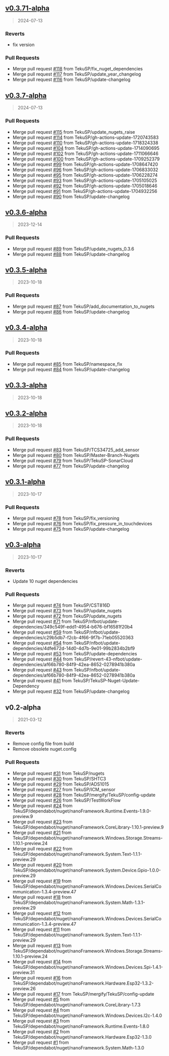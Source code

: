 
<a name="v0.3.71-alpha"></a>
## [v0.3.71-alpha](https://github.com/TekuSP/Meteostanice-CSharp/compare/v0.3.7-alpha...v0.3.71-alpha)

> 2024-07-13

### Reverts

* fix version

### Pull Requests

* Merge pull request [#118](https://github.com/TekuSP/Meteostanice-CSharp/issues/118) from TekuSP/fix_nuget_dependencies
* Merge pull request [#117](https://github.com/TekuSP/Meteostanice-CSharp/issues/117) from TekuSP/update_year_changelog
* Merge pull request [#116](https://github.com/TekuSP/Meteostanice-CSharp/issues/116) from TekuSP/update-changelog


<a name="v0.3.7-alpha"></a>
## [v0.3.7-alpha](https://github.com/TekuSP/Meteostanice-CSharp/compare/v0.3.6-alpha...v0.3.7-alpha)

> 2024-07-13

### Pull Requests

* Merge pull request [#115](https://github.com/TekuSP/Meteostanice-CSharp/issues/115) from TekuSP/update_nugets_raise
* Merge pull request [#114](https://github.com/TekuSP/Meteostanice-CSharp/issues/114) from TekuSP/gh-actions-update-1720743583
* Merge pull request [#110](https://github.com/TekuSP/Meteostanice-CSharp/issues/110) from TekuSP/gh-actions-update-1718324338
* Merge pull request [#104](https://github.com/TekuSP/Meteostanice-CSharp/issues/104) from TekuSP/gh-actions-update-1714090695
* Merge pull request [#102](https://github.com/TekuSP/Meteostanice-CSharp/issues/102) from TekuSP/gh-actions-update-1711066646
* Merge pull request [#100](https://github.com/TekuSP/Meteostanice-CSharp/issues/100) from TekuSP/gh-actions-update-1709252379
* Merge pull request [#99](https://github.com/TekuSP/Meteostanice-CSharp/issues/99) from TekuSP/gh-actions-update-1708647420
* Merge pull request [#96](https://github.com/TekuSP/Meteostanice-CSharp/issues/96) from TekuSP/gh-actions-update-1706833032
* Merge pull request [#95](https://github.com/TekuSP/Meteostanice-CSharp/issues/95) from TekuSP/gh-actions-update-1706228274
* Merge pull request [#93](https://github.com/TekuSP/Meteostanice-CSharp/issues/93) from TekuSP/gh-actions-update-1705105025
* Merge pull request [#92](https://github.com/TekuSP/Meteostanice-CSharp/issues/92) from TekuSP/gh-actions-update-1705018646
* Merge pull request [#91](https://github.com/TekuSP/Meteostanice-CSharp/issues/91) from TekuSP/gh-actions-update-1704932256
* Merge pull request [#90](https://github.com/TekuSP/Meteostanice-CSharp/issues/90) from TekuSP/update-changelog


<a name="v0.3.6-alpha"></a>
## [v0.3.6-alpha](https://github.com/TekuSP/Meteostanice-CSharp/compare/v0.3.5-alpha...v0.3.6-alpha)

> 2023-12-14

### Pull Requests

* Merge pull request [#89](https://github.com/TekuSP/Meteostanice-CSharp/issues/89) from TekuSP/update_nugets_0.3.6
* Merge pull request [#88](https://github.com/TekuSP/Meteostanice-CSharp/issues/88) from TekuSP/update-changelog


<a name="v0.3.5-alpha"></a>
## [v0.3.5-alpha](https://github.com/TekuSP/Meteostanice-CSharp/compare/v0.3.4-alpha...v0.3.5-alpha)

> 2023-10-18

### Pull Requests

* Merge pull request [#87](https://github.com/TekuSP/Meteostanice-CSharp/issues/87) from TekuSP/add_documentation_to_nugets
* Merge pull request [#86](https://github.com/TekuSP/Meteostanice-CSharp/issues/86) from TekuSP/update-changelog


<a name="v0.3.4-alpha"></a>
## [v0.3.4-alpha](https://github.com/TekuSP/Meteostanice-CSharp/compare/v0.3.3-alpha...v0.3.4-alpha)

> 2023-10-18

### Pull Requests

* Merge pull request [#85](https://github.com/TekuSP/Meteostanice-CSharp/issues/85) from TekuSP/namespace_fix
* Merge pull request [#84](https://github.com/TekuSP/Meteostanice-CSharp/issues/84) from TekuSP/update-changelog


<a name="v0.3.3-alpha"></a>
## [v0.3.3-alpha](https://github.com/TekuSP/Meteostanice-CSharp/compare/v0.3.2-alpha...v0.3.3-alpha)

> 2023-10-18


<a name="v0.3.2-alpha"></a>
## [v0.3.2-alpha](https://github.com/TekuSP/Meteostanice-CSharp/compare/v0.3.1-alpha...v0.3.2-alpha)

> 2023-10-18

### Pull Requests

* Merge pull request [#83](https://github.com/TekuSP/Meteostanice-CSharp/issues/83) from TekuSP/TCS34725_add_sensor
* Merge pull request [#80](https://github.com/TekuSP/Meteostanice-CSharp/issues/80) from TekuSP/Master-Branch-Nugets
* Merge pull request [#79](https://github.com/TekuSP/Meteostanice-CSharp/issues/79) from TekuSP/TekuSP-SonarCloud
* Merge pull request [#77](https://github.com/TekuSP/Meteostanice-CSharp/issues/77) from TekuSP/update-changelog


<a name="v0.3.1-alpha"></a>
## [v0.3.1-alpha](https://github.com/TekuSP/Meteostanice-CSharp/compare/v0.3-alpha...v0.3.1-alpha)

> 2023-10-17

### Pull Requests

* Merge pull request [#78](https://github.com/TekuSP/Meteostanice-CSharp/issues/78) from TekuSP/fix_versioning
* Merge pull request [#76](https://github.com/TekuSP/Meteostanice-CSharp/issues/76) from TekuSP/fix_pressure_in_touchdevices
* Merge pull request [#75](https://github.com/TekuSP/Meteostanice-CSharp/issues/75) from TekuSP/update-changelog


<a name="v0.3-alpha"></a>
## [v0.3-alpha](https://github.com/TekuSP/Meteostanice-CSharp/compare/v0.2-alpha...v0.3-alpha)

> 2023-10-17

### Reverts

* Update 10 nuget dependencies

### Pull Requests

* Merge pull request [#74](https://github.com/TekuSP/Meteostanice-CSharp/issues/74) from TekuSP/CST816D
* Merge pull request [#73](https://github.com/TekuSP/Meteostanice-CSharp/issues/73) from TekuSP/update_nugets
* Merge pull request [#72](https://github.com/TekuSP/Meteostanice-CSharp/issues/72) from TekuSP/update_nugets
* Merge pull request [#71](https://github.com/TekuSP/Meteostanice-CSharp/issues/71) from TekuSP/nfbot/update-dependencies/349c549f-edd1-4954-b676-bf16581f20b4
* Merge pull request [#59](https://github.com/TekuSP/Meteostanice-CSharp/issues/59) from TekuSP/nfbot/update-dependencies/c29b5db7-f2cb-4f66-9f7b-71eb05520363
* Merge pull request [#54](https://github.com/TekuSP/Meteostanice-CSharp/issues/54) from TekuSP/nfbot/update-dependencies/4dfe672d-14d0-4d7b-9e01-99b2834b2bf9
* Merge pull request [#53](https://github.com/TekuSP/Meteostanice-CSharp/issues/53) from TekuSP/update-dependencies
* Merge pull request [#44](https://github.com/TekuSP/Meteostanice-CSharp/issues/44) from TekuSP/revert-43-nfbot/update-dependencies/af66b780-84f9-42ea-8652-0278941b380a
* Merge pull request [#43](https://github.com/TekuSP/Meteostanice-CSharp/issues/43) from TekuSP/nfbot/update-dependencies/af66b780-84f9-42ea-8652-0278941b380a
* Merge pull request [#41](https://github.com/TekuSP/Meteostanice-CSharp/issues/41) from TekuSP/TekuSP-Nuget-Update-Dependency
* Merge pull request [#32](https://github.com/TekuSP/Meteostanice-CSharp/issues/32) from TekuSP/update-changelog


<a name="v0.2-alpha"></a>
## v0.2-alpha

> 2021-03-12

### Reverts

* Remove config file from build
* Remove obsolete nuget.config

### Pull Requests

* Merge pull request [#31](https://github.com/TekuSP/Meteostanice-CSharp/issues/31) from TekuSP/nugets
* Merge pull request [#30](https://github.com/TekuSP/Meteostanice-CSharp/issues/30) from TekuSP/SHTC3
* Merge pull request [#29](https://github.com/TekuSP/Meteostanice-CSharp/issues/29) from TekuSP/ADS1015
* Merge pull request [#27](https://github.com/TekuSP/Meteostanice-CSharp/issues/27) from TekuSP/ICM_sensor
* Merge pull request [#28](https://github.com/TekuSP/Meteostanice-CSharp/issues/28) from TekuSP/mergify/TekuSP/config-update
* Merge pull request [#26](https://github.com/TekuSP/Meteostanice-CSharp/issues/26) from TekuSP/TestWorkFlow
* Merge pull request [#24](https://github.com/TekuSP/Meteostanice-CSharp/issues/24) from TekuSP/dependabot/nuget/nanoFramework.Runtime.Events-1.9.0-preview.9
* Merge pull request [#23](https://github.com/TekuSP/Meteostanice-CSharp/issues/23) from TekuSP/dependabot/nuget/nanoFramework.CoreLibrary-1.10.1-preview.9
* Merge pull request [#21](https://github.com/TekuSP/Meteostanice-CSharp/issues/21) from TekuSP/dependabot/nuget/nanoFramework.Windows.Storage.Streams-1.10.1-preview.24
* Merge pull request [#22](https://github.com/TekuSP/Meteostanice-CSharp/issues/22) from TekuSP/dependabot/nuget/nanoFramework.System.Text-1.1.1-preview.29
* Merge pull request [#20](https://github.com/TekuSP/Meteostanice-CSharp/issues/20) from TekuSP/dependabot/nuget/nanoFramework.System.Device.Gpio-1.0.0-preview.29
* Merge pull request [#19](https://github.com/TekuSP/Meteostanice-CSharp/issues/19) from TekuSP/dependabot/nuget/nanoFramework.Windows.Devices.SerialCommunication-1.3.4-preview.47
* Merge pull request [#18](https://github.com/TekuSP/Meteostanice-CSharp/issues/18) from TekuSP/dependabot/nuget/nanoFramework.System.Math-1.3.1-preview.29
* Merge pull request [#12](https://github.com/TekuSP/Meteostanice-CSharp/issues/12) from TekuSP/dependabot/nuget/nanoFramework.Windows.Devices.SerialCommunication-1.3.4-preview.47
* Merge pull request [#11](https://github.com/TekuSP/Meteostanice-CSharp/issues/11) from TekuSP/dependabot/nuget/nanoFramework.System.Text-1.1.1-preview.29
* Merge pull request [#13](https://github.com/TekuSP/Meteostanice-CSharp/issues/13) from TekuSP/dependabot/nuget/nanoFramework.Windows.Storage.Streams-1.10.1-preview.24
* Merge pull request [#14](https://github.com/TekuSP/Meteostanice-CSharp/issues/14) from TekuSP/dependabot/nuget/nanoFramework.Windows.Devices.Spi-1.4.1-preview.31
* Merge pull request [#16](https://github.com/TekuSP/Meteostanice-CSharp/issues/16) from TekuSP/dependabot/nuget/nanoFramework.Hardware.Esp32-1.3.2-preview.26
* Merge pull request [#17](https://github.com/TekuSP/Meteostanice-CSharp/issues/17) from TekuSP/mergify/TekuSP/config-update
* Merge pull request [#5](https://github.com/TekuSP/Meteostanice-CSharp/issues/5) from TekuSP/dependabot/nuget/nanoFramework.CoreLibrary-1.7.3
* Merge pull request [#4](https://github.com/TekuSP/Meteostanice-CSharp/issues/4) from TekuSP/dependabot/nuget/nanoFramework.Windows.Devices.I2c-1.4.0
* Merge pull request [#3](https://github.com/TekuSP/Meteostanice-CSharp/issues/3) from TekuSP/dependabot/nuget/nanoFramework.Runtime.Events-1.8.0
* Merge pull request [#2](https://github.com/TekuSP/Meteostanice-CSharp/issues/2) from TekuSP/dependabot/nuget/nanoFramework.Hardware.Esp32-1.3.0
* Merge pull request [#1](https://github.com/TekuSP/Meteostanice-CSharp/issues/1) from TekuSP/dependabot/nuget/nanoFramework.System.Math-1.3.0

